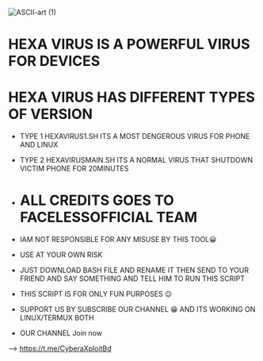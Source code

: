 ![ASCII-art (1)](https://github.com/user-attachments/assets/51e9efb7-8ed7-48c2-a544-d890858e0ecd)

# HEXA VIRUS IS A POWERFUL VIRUS FOR DEVICES
# HEXA VIRUS HAS DIFFERENT TYPES OF VERSION
* TYPE 1 HEXAVIRUS1.SH ITS A MOST DENGEROUS VIRUS FOR PHONE AND LINUX
* TYPE 2 HEXAVIRUSMAIN.SH ITS A NORMAL VIRUS THAT SHUTDOWN VICTIM PHONE FOR 20MINUTES
* # ALL CREDITS GOES TO FACELESSOFFICIAL TEAM

* IAM NOT RESPONSIBLE FOR ANY MISUSE BY THIS TOOL😀
* USE AT YOUR OWN RISK
* JUST DOWNLOAD BASH FILE AND RENAME IT THEN SEND TO YOUR FRIEND AND SAY SOMETHING AND TELL HIM TO RUN THIS SCRIPT
* THIS SCRIPT IS FOR ONLY FUN PURPOSES 😉
* SUPPORT US BY SUBSCRIBE OUR CHANNEL 😁 AND ITS WORKING ON LINUX/TERMUX BOTH
* OUR CHANNEL Join now 

--> https://t.me/CyberaXploitBd
